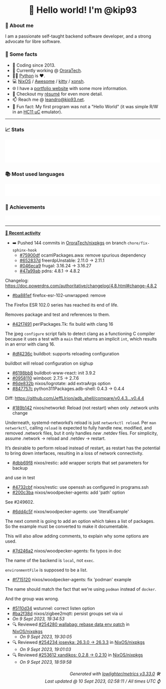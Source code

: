 <!-- README template, populated using this action:
     https://github.com/kip93/kip93/blob/main/.github/workflows/readme.yml. -->

<h1 align="center">👋 Hello world! I'm @kip93</h1> <!-- LOGIN => username -->

### 👤 About me

I am a passionate self-taught backend software developer, and a strong advocate for libre software.


### 💬 Some facts

* 📅 Coding since 2013.
* 💼 Currently working @ [OroraTech](https://ororatech.com/).
* 👨‍💻 [Python](https://github.com/search?q=user%3Akip93&l=python) is ❤️. <!-- LOGIN => username -->
* 💻 [NixOS](https://github.com/NixOS/) /
     [Awesome](https://github.com/awesomeWM/) /
     [kitty](https://github.com/kovidgoyal/kitty/) /
     [xonsh](https://github.com/xonsh/).
* 🌐 I have a [portfolio website](https://kip93.net/) with some more information.
* 📝 Checkout my [résumé](https://kip93.net/resume/) for even more detail.
* 📫 Reach me @ [leandro@kip93.net](mailto:leandro@kip93.net).
* 🎲 Fun fact: My first program was not a "Hello World" (it was simple R/W in an [HC11 µC](https://en.wikipedia.org/wiki/68HC11) emulator).


-----------------------------------------------------------------------------------------------------------------------


### 📈 Stats

![](./stats.svg)


### 📚 Most used languages <!-- by percentage, in decreasing order -->

![](./languages.svg)


### 🏅 Achievements

![](./achievements.svg)


-----------------------------------------------------------------------------------------------------------------------


**[📰 Recent activity](https://github.com/kip93)**
* ➡️ Pushed 144 commits in [OroraTech/nixpkgs](https://github.com/OroraTech/nixpkgs) on branch `chore/fix-sphinx-hook`
  * [#75900df](https://github.com/OroraTech/nixpkgs/commit/75900df) ocamlPackages.awa: remove spurious dependency
  * [#652837d](https://github.com/OroraTech/nixpkgs/commit/652837d) freerdpUnstable: 2.11.0 -&gt; 2.11.1
  * [#046eca9](https://github.com/OroraTech/nixpkgs/commit/046eca9) frugal: 3.16.24 -&gt; 3.16.27
  * [#47a99ab](https://github.com/OroraTech/nixpkgs/commit/47a99ab) pdns: 4.8.1 -&gt; 4.8.2

Changelog: https://doc.powerdns.com/authoritative/changelog/4.8.html#change-4.8.2
  * [#ba881ef](https://github.com/OroraTech/nixpkgs/commit/ba881ef) firefox-esr-102-unwrapped: remove

The Firefox ESR 102.0 series has reached its end of life.

Removes package and test and references to them.
  * [#42f7491](https://github.com/OroraTech/nixpkgs/commit/42f7491) perlPackages.Tk: fix build with clang 16

The jpeg `configure` script fails to detect clang as a functioning C
compiler because it uses a test with a `main` that returns an implicit
`int`, which results in an error with clang 16.
  * [#df4236c](https://github.com/OroraTech/nixpkgs/commit/df4236c) buildbot: supports reloading configuration

buildbot will reload configuration on sighup
  * [#6198bb8](https://github.com/OroraTech/nixpkgs/commit/6198bb8) buildbot-www-react: init 3.9.2
  * [#0958110](https://github.com/OroraTech/nixpkgs/commit/0958110) wimboot: 2.7.5 -&gt; 2.7.6
  * [#6de832b](https://github.com/OroraTech/nixpkgs/commit/6de832b) nixos/logrotate: add extraArgs option
  * [#847757c](https://github.com/OroraTech/nixpkgs/commit/847757c) python311Packages.adb-shell: 0.4.3 -&gt; 0.4.4

Diff: https://github.com/JeffLIrion/adb_shell/compare/v0.4.3...v0.4.4
  * [#189b142](https://github.com/OroraTech/nixpkgs/commit/189b142) nixos/networkd: Reload (not restart) when only .network units change

Underneath, systemd-networkd’s reload is just `networkctl reload`. Per
`man networkctl`, calling `reload` is expected to fully handle new,
modified, and removed .network files, but it only handles *new* .netdev
files. For simplicity, assume .network -&gt; reload and .netdev -&gt; restart.

It’s desirable to perform reload instead of restart, as restart has the
potential to bring down interfaces, resulting in a loss of network
connectivity.
  * [#dbb69f8](https://github.com/OroraTech/nixpkgs/commit/dbb69f8) nixos/restic: add wrapper scripts that set parameters for backup

and use in test
  * [#4732cbf](https://github.com/OroraTech/nixpkgs/commit/4732cbf) nixos/restic: use openssh as configured in programs.ssh
  * [#200c3ba](https://github.com/OroraTech/nixpkgs/commit/200c3ba) nixos/woodpecker-agents: add &#39;path&#39; option

See #249602.
  * [#6dd4c5f](https://github.com/OroraTech/nixpkgs/commit/6dd4c5f) nixos/woodpecker-agents: use &#39;literalExample&#39;

The next commit is going to add an option which takes a list of
packages. So the example must be converted to make it documentable.

This will also allow adding comments, to explain why some options are
used.
  * [#7d246a2](https://github.com/OroraTech/nixpkgs/commit/7d246a2) nixos/woodpecker-agents: fix typos in doc

The name of the backend is `local`, not `exec`.

`environmentFile` is supposed to be a list.
  * [#f715120](https://github.com/OroraTech/nixpkgs/commit/f715120) nixos/woodpecker-agents: fix &#39;podman&#39; example

The name should match the fact that we&#39;re using `podman` instead of
`docker`.

And the group was wrong.
  * [#5110d34](https://github.com/OroraTech/nixpkgs/commit/5110d34) wstunnel: correct listen option
  * [#ba2f38d](https://github.com/OroraTech/nixpkgs/commit/ba2f38d) nixos/zigbee2mqtt: persist groups set via ui
  * *On 9 Sept 2023, 19:34:53*
* 🔍 Reviewed [#254280 wallabag: rebase data env patch](https://github.com/NixOS/nixpkgs/pull/254280) in [NixOS/nixpkgs](https://github.com/NixOS/nixpkgs)
  * *On 9 Sept 2023, 19:30:05*
* 🔍 Reviewed [#254234 iosevka: 26.3.0 -&gt; 26.3.3](https://github.com/NixOS/nixpkgs/pull/254234) in [NixOS/nixpkgs](https://github.com/NixOS/nixpkgs)
  * *On 9 Sept 2023, 19:01:03*
* 🔍 Reviewed [#253612 xandikos: 0.2.8 -&gt; 0.2.10](https://github.com/NixOS/nixpkgs/pull/253612) in [NixOS/nixpkgs](https://github.com/NixOS/nixpkgs)
  * *On 9 Sept 2023, 18:59:58*
 <!-- Last activity -->


<h6 align="right"><em>
    Generated with <a href="https://github.com/lowlighter/metrics/tree/latest/">lowlighter/metrics v3.33.0</a> 🛠️<br> <!-- VERSION => MAJOR.minor.patch -->
    Last updated @ 10 Sept 2023, 02:58:11 / All times UTC ⌚ <!-- meta.generated => DD/MM/YYYY, hh:mm -->
</em></h6>
